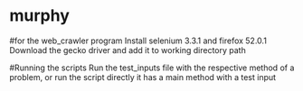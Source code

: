 # murphy

#for the web_crawler program
Install selenium 3.3.1 and firefox 52.0.1
Download the gecko driver and add it to working directory path

#Running the scripts
Run the test_inputs file with the respective method of a problem, or run the script directly it has a main method with a test input